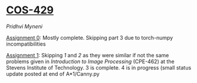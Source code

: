 # [COS-429](https://www.cs.princeton.edu/courses/archive/fall19/cos429/)
<em>Pridhvi Myneni</em>

[Assignment 0](https://www.cs.princeton.edu/courses/archive/fall19/cos429/assignment0.html): Mostly complete. Skipping part 3 due to torch-numpy incompatibilities

[Assignment 1](https://www.cs.princeton.edu/courses/archive/fall19/cos429/assignment1.html): Skipping <i>1</i> and <i>2</i> as they were similar if not the same problems given in <i>Introduction to Image Processing</i> (CPE-462) at the Stevens Institute of Technology. 3 is complete. 4 is in progress (small status update posted at end of A*1/Canny.py  
